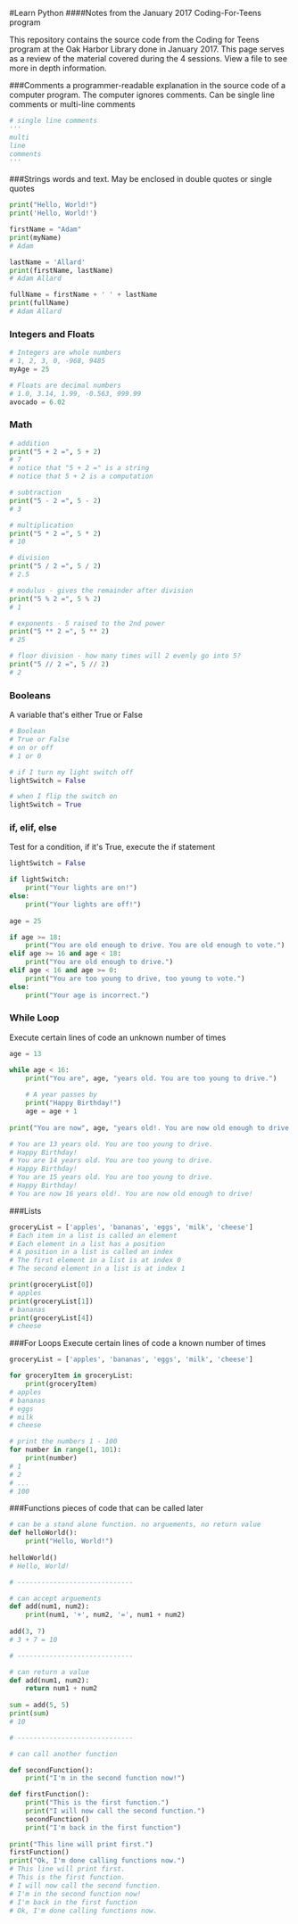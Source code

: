 #Learn Python
####Notes from the January 2017 Coding-For-Teens program

This repository contains the source code from the Coding for Teens program at the Oak Harbor Library done in January 2017. This page serves as a review of the material covered during the 4 sessions. View a file to see more in depth information.

###Comments
a programmer-readable explanation in the source code of a computer program. The computer ignores comments. Can be single line comments or multi-line comments
```python
# single line comments
'''
multi
line
comments
'''
```

###Strings
words and text. May be enclosed in double quotes or single quotes
```python
print("Hello, World!")
print('Hello, World!')

firstName = "Adam"
print(myName)
# Adam

lastName = 'Allard'
print(firstName, lastName)
# Adam Allard

fullName = firstName + ' ' + lastName
print(fullName)
# Adam Allard
```

### Integers and Floats
```python
# Integers are whole numbers
# 1, 2, 3, 0, -968, 9485
myAge = 25

# Floats are decimal numbers
# 1.0, 3.14, 1.99, -0.563, 999.99
avocado = 6.02
```


### Math
```python
# addition
print("5 + 2 =", 5 + 2)
# 7
# notice that "5 + 2 =" is a string
# notice that 5 + 2 is a computation

# subtraction
print("5 - 2 =", 5 - 2)
# 3

# multiplication
print("5 * 2 =", 5 * 2)
# 10

# division
print("5 / 2 =", 5 / 2)
# 2.5

# modulus - gives the remainder after division
print("5 % 2 =", 5 % 2)
# 1

# exponents - 5 raised to the 2nd power
print("5 ** 2 =", 5 ** 2)
# 25

# floor division - how many times will 2 evenly go into 5?
print("5 // 2 =", 5 // 2)
# 2
```



### Booleans
A variable that's either True or False
```python
# Boolean
# True or False
# on or off
# 1 or 0

# if I turn my light switch off
lightSwitch = False

# when I flip the switch on
lightSwitch = True
```



### if, elif, else
Test for a condition, if it's True, execute the if statement
```python
lightSwitch = False

if lightSwitch:
    print("Your lights are on!")
else:
    print("Your lights are off!")
    
age = 25

if age >= 18:
    print("You are old enough to drive. You are old enough to vote.")
elif age >= 16 and age < 18:
    print("You are old enough to drive.")
elif age < 16 and age >= 0:
    print("You are too young to drive, too young to vote.")
else:
    print("Your age is incorrect.")
```


### While Loop
Execute certain lines of code an unknown number of times
```python
age = 13

while age < 16:
    print("You are", age, "years old. You are too young to drive.")
    
    # A year passes by
    print("Happy Birthday!")
    age = age + 1
    
print("You are now", age, "years old!. You are now old enough to drive!")

# You are 13 years old. You are too young to drive.
# Happy Birthday!
# You are 14 years old. You are too young to drive.
# Happy Birthday!
# You are 15 years old. You are too young to drive.
# Happy Birthday!
# You are now 16 years old!. You are now old enough to drive!
```

###Lists
```python
groceryList = ['apples', 'bananas', 'eggs', 'milk', 'cheese']
# Each item in a list is called an element
# Each element in a list has a position
# A position in a list is called an index
# The first element in a list is at index 0
# The second element in a list is at index 1

print(groceryList[0])
# apples
print(groceryList[1])
# bananas
print(groceryList[4])
# cheese
```


###For Loops
Execute certain lines of code a known number of times
```python
groceryList = ['apples', 'bananas', 'eggs', 'milk', 'cheese']

for groceryItem in groceryList:
    print(groceryItem)
# apples
# bananas
# eggs
# milk
# cheese

# print the numbers 1 - 100
for number in range(1, 101):
    print(number)
# 1
# 2
# ...
# 100
```


###Functions
pieces of code that can be called later
```python
# can be a stand alone function. no arguements, no return value
def helloWorld():
    print("Hello, World!")
    
helloWorld()
# Hello, World!

# -----------------------------

# can accept arguements
def add(num1, num2):
    print(num1, '+', num2, '=', num1 + num2)
    
add(3, 7)
# 3 + 7 = 10

# -----------------------------

# can return a value
def add(num1, num2):
    return num1 + num2
    
sum = add(5, 5)
print(sum)
# 10

# -----------------------------

# can call another function

def secondFunction():
    print("I'm in the second function now!")

def firstFunction():
    print("This is the first function.")
    print("I will now call the second function.")
    secondFunction()
    print("I'm back in the first function")
    
print("This line will print first.")
firstFunction()
print("Ok, I'm done calling functions now.")
# This line will print first.
# This is the first function.
# I will now call the second function.
# I'm in the second function now!
# I'm back in the first function
# Ok, I'm done calling functions now. 
```





